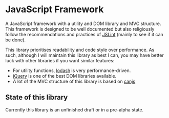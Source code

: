 # JavaScript Framework

A JavaScript framework with a utility and DOM library and MVC structure. This framework is designed to be well documented but also religiously follow the recommendations and practices of [JSLint](http://www.jslint.com) (mainly to see if it can be done).

This library prioritises readability and code style over performance. As such, although I will maintain this library as best I can, you may have better luck with other libraries if you want similar features:

- For utility functions, [lodash](https://lodash.com) is very performance-driven.
- [jQuery](http://jquery.com) is one of the best DOM libraries available.
- A lot of the MVC structure of this library is based on [canjs](https://canjs.com)

## State of this library

Currently this library is an unfinished draft or in a pre-alpha state.
